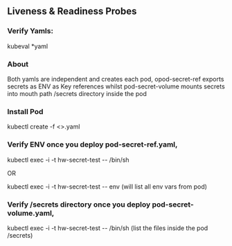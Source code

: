## Liveness & Readiness Probes
### Verify Yamls:
kubeval *yaml 

### About
Both yamls are independent and creates each pod, opod-secret-ref exports secrets as ENV as Key references
whilst pod-secret-volume mounts secrets into mouth path /secrets directory inside the pod

### Install Pod
kubectl create -f <<name>>.yaml

### Verify ENV once you deploy pod-secret-ref.yaml,
kubectl exec -i -t hw-secret-test -- /bin/sh

OR

kubectl exec -i -t hw-secret-test -- env (will list all env vars from pod)

### Verify /secrets directory once you deploy pod-secret-volume.yaml,
kubectl exec -i -t hw-secret-test -- /bin/sh (list the files inside the pod /secrets)
